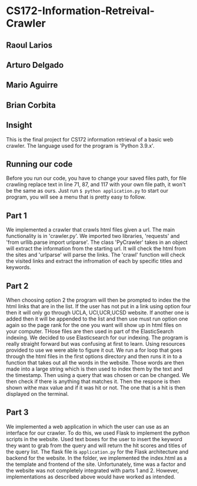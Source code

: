 # CS172-Information-Retreival-Crawler
 
## Raoul Larios
## Arturo Delgado
## Mario Aguirre
## Brian Corbita


## Insight

This is the final project for CS172 information retrieval of a basic web crawler. The language used for the program is 'Python 3.9.x'.

## Running our code
Before you run our code, you have to change your saved files path, for file crawling replace text in line 71, 87, and 117 with your own file path, it won't be the same as ours.
Just run ``$ python application.py`` to start our program, you will see a menu that is pretty easy to follow.

## Part 1

We implemented a crawler that crawls html files given a url. The main functionality is in 'crawler.py'. We imported two libraries, 'requests' and 'from urllib.parse import urlparse'. The class 'PyCrawler' takes in an object will extract the information from the starting url. It will check the html from the sites and 'urlparse' will parse the links. The 'crawl' function will check the visited links and extract the infromation of each by specific titles and keywords.

## Part 2
When choosing option 2 the program will then be prompted to index the the html links that are in the list. If the user has not put in a link using option four then it will only go through UCLA, UCI,UCR,UCSD website. If another one is added then it will be appended to the list and then use must run option one again so the page rank for the one you want will show up in html files on your computer. THose files are then used in part of the ElasticSearch indexing. We decided to use Elasticsearch for our indexing. The program is really straight forward but was confusing at first to learn. Using resources provided to use we were able to figure it out. We run a for loop that goes through the html files in the first options directory and then runs it in to a function that takes out all the words in the website. Those words are then made into a large string which is then used to index them by the text and the timestamp. Then using a query that was chosen or can be changed. We then check if there is anything that matches it. Then the respone is then shown withe max value and if it was hit or not. The one that is a hit is then displayed on the terminal.

## Part 3

We implemented a web application in which the user can use as an interface for our crawler. To do this, we used Flask to implement the python scripts in the website. Used text boxes for the user to insert the keyword they want to grab from the query and will return the hit scores and titles of the query list. The flask file is `application.py` for the Flask architecture and backend for the website. In the folder, we implemented the index.html as a the template and frontend of the site. Unfortunately, time was a factor and the website was not completely integrated with parts 1 and 2. However, implementations as described above would have worked as intended.
